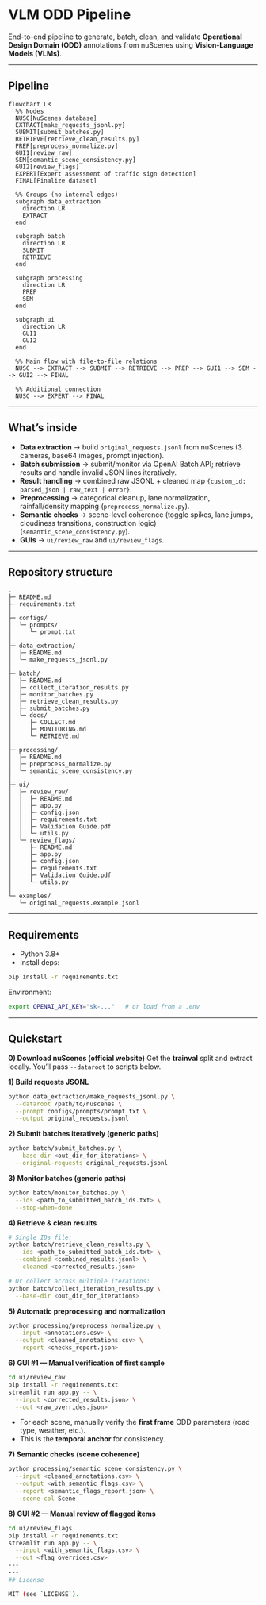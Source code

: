 # VLM ODD Pipeline

End-to-end pipeline to generate, batch, clean, and validate **Operational Design Domain (ODD)** annotations from nuScenes using **Vision-Language Models (VLMs)**.

---

## Pipeline

```mermaid
flowchart LR
  %% Nodes
  NUSC[NuScenes database]
  EXTRACT[make_requests_jsonl.py]
  SUBMIT[submit_batches.py]
  RETRIEVE[retrieve_clean_results.py]
  PREP[preprocess_normalize.py]
  GUI1[review_raw]
  SEM[semantic_scene_consistency.py]
  GUI2[review_flags]
  EXPERT[Expert assessment of traffic sign detection]
  FINAL[Finalize dataset]

  %% Groups (no internal edges)
  subgraph data_extraction
    direction LR
    EXTRACT
  end

  subgraph batch
    direction LR
    SUBMIT
    RETRIEVE
  end

  subgraph processing
    direction LR
    PREP
    SEM
  end

  subgraph ui
    direction LR
    GUI1
    GUI2
  end

  %% Main flow with file-to-file relations
  NUSC --> EXTRACT --> SUBMIT --> RETRIEVE --> PREP --> GUI1 --> SEM --> GUI2 --> FINAL

  %% Additional connection
  NUSC --> EXPERT --> FINAL
````
---

## What’s inside

* **Data extraction** → build `original_requests.jsonl` from nuScenes (3 cameras, base64 images, prompt injection).
* **Batch submission** → submit/monitor via OpenAI Batch API; retrieve results and handle invalid JSON lines iteratively.
* **Result handling** → combined raw JSONL + cleaned map `{custom_id: parsed_json | raw_text | error}`.
* **Preprocessing** → categorical cleanup, lane normalization, rainfall/density mapping (`preprocess_normalize.py`).
* **Semantic checks** → scene-level coherence (toggle spikes, lane jumps, cloudiness transitions, construction logic) (`semantic_scene_consistency.py`).
* **GUIs** → `ui/review_raw` and `ui/review_flags`.

---

## Repository structure

```
.
├─ README.md
├─ requirements.txt
│
├─ configs/
│  └─ prompts/
│     └─ prompt.txt
│
├─ data_extraction/
│  ├─ README.md
│  └─ make_requests_jsonl.py
│
├─ batch/
│  ├─ README.md
│  ├─ collect_iteration_results.py
│  ├─ monitor_batches.py
│  ├─ retrieve_clean_results.py
│  ├─ submit_batches.py
│  └─ docs/
│     ├─ COLLECT.md
│     ├─ MONITORING.md
│     └─ RETRIEVE.md
│
├─ processing/
│  ├─ README.md
│  ├─ preprocess_normalize.py
│  └─ semantic_scene_consistency.py
│
├─ ui/
│  ├─ review_raw/
│  │  ├─ README.md
│  │  ├─ app.py
│  │  ├─ config.json
│  │  ├─ requirements.txt
│  │  ├─ Validation Guide.pdf
│  │  └─ utils.py
│  └─ review_flags/
│     ├─ README.md
│     ├─ app.py
│     ├─ config.json
│     ├─ requirements.txt
│     ├─ Validation Guide.pdf
│     └─ utils.py
│
└─ examples/
   └─ original_requests.example.jsonl
```

---

## Requirements

* Python 3.8+
* Install deps:

```bash
pip install -r requirements.txt
```

Environment:

```bash
export OPENAI_API_KEY="sk-..."   # or load from a .env
```

---

## Quickstart

**0) Download nuScenes (official website)**
Get the **trainval** split and extract locally. You’ll pass `--dataroot` to scripts below.

**1) Build requests JSONL**

```bash
python data_extraction/make_requests_jsonl.py \
  --dataroot /path/to/nuscenes \
  --prompt configs/prompts/prompt.txt \
  --output original_requests.jsonl
```

**2) Submit batches iteratively (generic paths)**

```bash
python batch/submit_batches.py \
  --base-dir <out_dir_for_iterations> \
  --original-requests original_requests.jsonl
```

**3) Monitor batches (generic paths)**

```bash
python batch/monitor_batches.py \
  --ids <path_to_submitted_batch_ids.txt> \
  --stop-when-done
```

**4) Retrieve & clean results**

```bash
# Single IDs file:
python batch/retrieve_clean_results.py \
  --ids <path_to_submitted_batch_ids.txt> \
  --combined <combined_results.jsonl> \
  --cleaned <corrected_results.json>

# Or collect across multiple iterations:
python batch/collect_iteration_results.py \
  --base-dir <out_dir_for_iterations>
```

**5) Automatic preprocessing and normalization**

```bash
python processing/preprocess_normalize.py \
  --input <annotations.csv> \
  --output <cleaned_annotations.csv> \
  --report <checks_report.json>
```

**6) GUI #1 — Manual verification of first sample**

```bash
cd ui/review_raw
pip install -r requirements.txt
streamlit run app.py -- \
  --input <corrected_results.json> \
  --out <raw_overrides.json>
```

* For each scene, manually verify the **first frame** ODD parameters (road type, weather, etc.).
* This is the **temporal anchor** for consistency.

**7) Semantic checks (scene coherence)**

```bash
python processing/semantic_scene_consistency.py \
  --input <cleaned_annotations.csv> \
  --output <with_semantic_flags.csv> \
  --report <semantic_flags_report.json> \
  --scene-col Scene
```

**8) GUI #2 — Manual review of flagged items**

```bash
cd ui/review_flags
pip install -r requirements.txt
streamlit run app.py -- \
  --input <with_semantic_flags.csv> \
  --out <flag_overrides.csv>
---
---
## License

MIT (see `LICENSE`).



